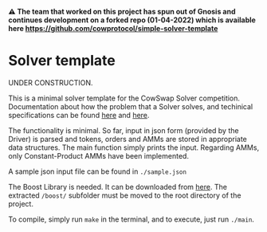 **:warning: The team that worked on this project has spun out of Gnosis and continues development on a forked repo (01-04-2022) which is available here <https://github.com/cowprotocol/simple-solver-template>**

# Solver template

UNDER CONSTRUCTION.

This is a minimal solver template for the CowSwap Solver competition. Documentation about how the problem that a Solver solves, and techinical specifications can be found [here](https://docs.cow.fi/off-chain-services/in-depth-solver-specification) and [here](https://docs.cow.fi/tutorials/how-to-test-a-solver-locally).

The functionality is minimal. So far, input in json form (provided by the Driver) is parsed and tokens, orders and AMMs are stored in appropriate data structures. The main function simply prints the input. Regarding AMMs, only Constant-Product AMMs have been implemented.

A sample json input file can be found in ```./sample.json```

The Boost Library is needed. It can be downloaded from [here](https://boostorg.jfrog.io/artifactory/main/release/1.77.0/source/boost_1_77_0.7z). The extracted ```/boost/``` subfolder must be moved to the root directory of the project.

To compile, simply run ```make``` in the terminal, and to execute, just run ```./main```.
